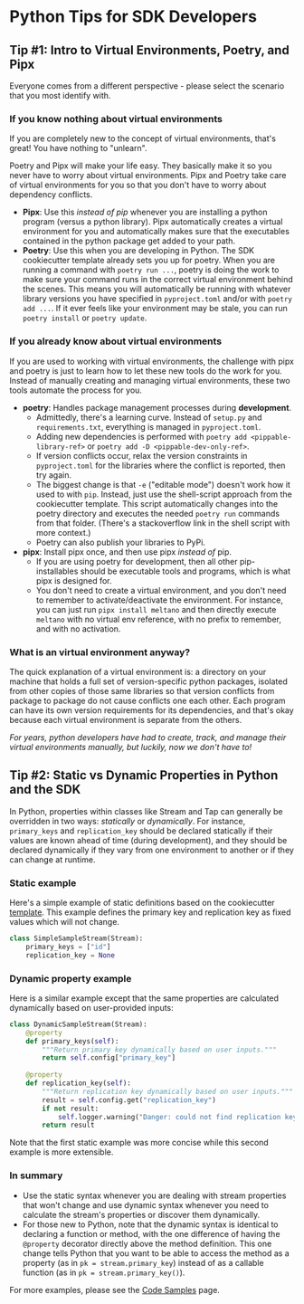 # Python Tips for SDK Developers

## Tip #1: Intro to Virtual Environments, Poetry, and Pipx

Everyone comes from a different perspective - please select the scenario that you most identify with.

### If you know nothing about virtual environments

If you are completely new to the concept of virtual environments, that's great! You have
nothing to "unlearn".

Poetry and Pipx will make your life easy. They basically make it so you
never have to worry about virtual environments. Pipx and Poetry take care of virtual
environments for you so that you don't have to worry about dependency conflicts.

- **Pipx**: Use this _instead of pip_ whenever you are installing a python
  program (versus a python library). Pipx automatically creates a virtual
  environment for you and automatically makes sure that the executables
  contained in the python package get added to your path.
- **Poetry**: Use this when you are developing in Python. The SDK cookiecutter
  template already sets you up for poetry. When you are
  running a command with `poetry run ...`, poetry is doing the work to make
  sure your command runs in the correct virtual environment behind the scenes.
  This means you will automatically be running with whatever library versions you 
  have specified in `pyproject.toml` and/or with `poetry add ...`. If it ever feels like
  your environment may be stale, you can run `poetry install` or `poetry update`.

### If you already know about virtual environments

If you are used to working with virtual environments, the challenge with pipx and poetry
is just to learn how to let these new tools do the work for you. Instead of manually
creating and managing virtual environments, these two tools automate the process for you.

- **poetry**: Handles package management processes during **development**.
  - Admittedly, there's a learning curve. Instead of `setup.py` and `requirements.txt`,
    everything is managed in `pyproject.toml`.
  - Adding new dependencies is performed with `poetry add <pippable-library-ref>` or
    `poetry add -D <pippable-dev-only-ref>`.
  - If version conflicts occur, relax the version constraints in `pyproject.toml` for the
    libraries where the conflict is reported, then try again.
  - The biggest change is that `-e` ("editable mode")
    doesn't work how it used to with `pip`. Instead, just use the shell-script approach
    from the cookiecutter template. This script automatically changes into the poetry directory
    and executes the needed `poetry run` commands from that folder. (There's a
    stackoverflow link in the shell script with more context.)
  - Poetry can also publish your libraries to PyPi.
- **pipx**: Install pipx once, and then use pipx _instead of_ pip.
  - If you are using poetry for development, then all other pip-installables should be
    executable tools and programs, which is what pipx is designed for.
  - You don't need to create a virtual environment, and you don't need to remember to
    activate/deactivate the environment. For instance, you can just run `pipx install meltano`
    and then directly execute `meltano` with no virtual env reference, with no
    prefix to remember, and with no activation.

### What is an virtual environment anyway?

The quick explanation
of a virtual environment is: a directory on your machine that holds a
full set of version-specific python packages, isolated from other copies of
those same libraries so that version conflicts from package to package
do not cause conflicts one each other. Each program can have its own version requirements
for its dependencies, and that's okay because each virtual environment is separate from
the others.

_For years, python developers have had to create, track, and manage their
virtual environments manually, but luckily, now we don't have to!_

## Tip #2: Static vs Dynamic Properties in Python and the SDK

In Python, properties within classes like Stream and Tap can generally be overridden
in two ways: _statically_ or _dynamically_. For instance, `primary_keys` and
`replication_key` should be declared statically if their values are known ahead of time
(during development), and they should be declared dynamically if they vary from one
environment to another or if they can change at runtime.

### Static example

Here's a simple example of static definitions based on the cookiecutter
[template](https://gitlab.com/meltano/sdk/-/tree/main/cookiecutter/tap-template).
This example defines the primary key and replication key as fixed values which will not change.

```python
class SimpleSampleStream(Stream):
    primary_keys = ["id"]
    replication_key = None
```

### Dynamic property example

Here is a similar example except that the same properties are calculated dynamically based
on user-provided inputs:

```python
class DynamicSampleStream(Stream):
    @property
    def primary_keys(self):
        """Return primary key dynamically based on user inputs."""
        return self.config["primary_key"]
    
    @property
    def replication_key(self):
        """Return replication key dynamically based on user inputs."""
        result = self.config.get("replication_key")
        if not result:
            self.logger.warning("Danger: could not find replication key!")
        return result
```

Note that the first static example was more concise while this second example is more extensible.

### In summary

- Use the static syntax whenever you are dealing with stream properties that won't change
and use dynamic syntax whenever you need to calculate the stream's properties or discover them dynamically.
- For those new to Python, note that the dynamic syntax is identical to declaring a function or method, with
the one difference of having the `@property` decorator directly above the method definition. This one change
tells Python that you want to be able to access the method as a property (as in `pk = stream.primary_key`)
instead of as a callable function (as in `pk = stream.primary_key()`).

For more examples, please see the [Code Samples](./code_samples.md) page.
